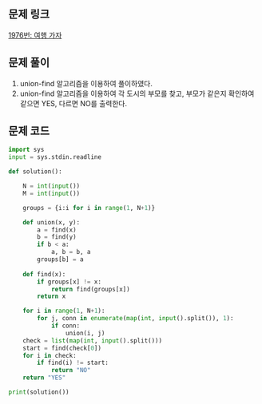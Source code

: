 ## 문제 링크

[1976번: 여행 가자](https://www.acmicpc.net/problem/1976)


## 문제 풀이

1. union-find 알고리즘을 이용하여 풀이하였다.
2. union-find 알고리즘을 이용하여 각 도시의 부모를 찾고, 부모가 같은지 확인하여 같으면 YES, 다르면 NO를 출력한다.

## 문제 코드

```python
import sys
input = sys.stdin.readline

def solution():        

    N = int(input())
    M = int(input())

    groups = {i:i for i in range(1, N+1)}

    def union(x, y):
        a = find(x)
        b = find(y)
        if b < a:
            a, b = b, a
        groups[b] = a
    
    def find(x):
        if groups[x] != x:
            return find(groups[x])
        return x

    for i in range(1, N+1):
        for j, conn in enumerate(map(int, input().split()), 1):
            if conn:
                union(i, j)
    check = list(map(int, input().split()))
    start = find(check[0])
    for i in check:
        if find(i) != start:
            return "NO"
    return "YES"

print(solution())
```
